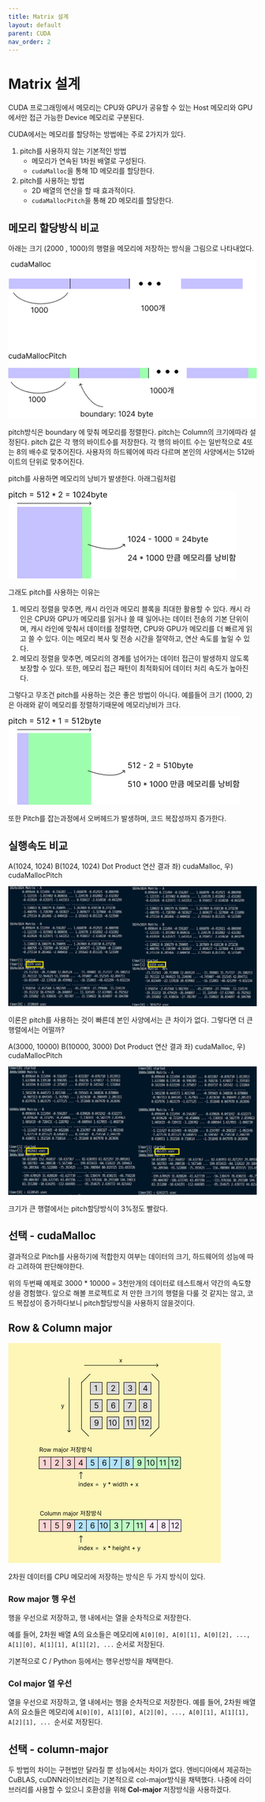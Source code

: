 ```yaml
---
title: Matrix 설계
layout: default
parent: CUDA
nav_order: 2
---
```

# Matrix 설계

CUDA 프로그래밍에서 메모리는 CPU와 GPU가 공유할 수 있는 Host 메모리와 GPU에서만 접근 가능한 Device 메모리로 구분된다.

CUDA에서는 메모리를 할당하는 방법에는 주로 2가지가 있다.

1. pitch를 사용하지 않는 기본적인 방법
   * 메모리가 연속된 1차원 배열로 구성된다. 
   * `cudaMalloc`을 통해 1D 메모리를 할당한다.
2. pitch를 사용하는 방법
   * 2D 배열의 연산을 할 때 효과적이다.
   * `cudaMallocPitch`을 통해 2D 메모리를 할당한다.



## 메모리 할당방식 비교

아래는 크기 (2000 , 1000)의 행렬을 메모리에 저장하는 방식을 그림으로 나타내었다.

![](../../assets/images/cuda/CUDA_메모리비교.PNG)

pitch방식은 boundary 에 맞춰 메모리를 정렬한다.  pitch는 Column의 크기에따라 설정된다. pitch 값은 각 행의 바이트수를 저장한다. 각 행의 바이트 수는 일반적으로 4또는 8의 배수로 맞추어진다. 사용자의 하드웨어에 따라 다르며 본인의 사양에서는 512바이트의 단위로 맞추어진다.



pitch를 사용하면 메모리의 낭비가 발생한다. 아래그림처럼

![](../../assets/images/cuda/cuda_pitch1.PNG)

그래도 pitch를 사용하는 이유는

1. 메모리 정렬을 맞추면, 캐시 라인과 메모리 블록을 최대한 활용할 수 있다. 캐시 라인은 CPU와 GPU가 메모리를 읽거나 쓸 때 일어나는 데이터 전송의 기본 단위이며, 캐시 라인에 맞춰서 데이터를 정렬하면, CPU와 GPU가 메모리를 더 빠르게 읽고 쓸 수 있다. 이는 메모리 복사 및 전송 시간을 절약하고, 연산 속도를 높일 수 있다.
2.  메모리 정렬을 맞추면, 메모리의 경계를 넘어가는 데이터 접근이 발생하지 않도록 보장할 수 있다. 또한, 메모리 접근 패턴이 최적화되어 데이터 처리 속도가 높아진다.



그렇다고 무조건 pitch를 사용하는 것은 좋은 방법이 아니다. 예를들어 크기 (1000, 2)은 아래와 같이 메모리를 정렬하기때문에 메모리낭비가 크다. 

![](../../assets/images/cuda/cuda_pitch2.PNG)



또한 Pitch를 잡는과정에서 오버헤드가 발생하며, 코드 복잡성까지 증가한다. 



## 실행속도 비교

A(1024, 1024) B(1024, 1024) Dot Product 연산 결과   좌) cudaMalloc, 우) cudaMallocPitch

![](../../assets/images/cuda/cuda_speed_1.PNG)

이론은 pitch를 사용하는 것이 빠른데 본인 사양에서는 큰 차이가 없다. 그렇다면 더 큰 행렬에서는 어떨까?



A(3000, 10000) B(10000, 3000) Dot Product 연산 결과   좌) cudaMalloc, 우) cudaMallocPitch

![](../../assets/images/cuda/cuda_speed_2.PNG)

크기가 큰 행렬에서는 pitch할당방식이 3%정도 빨랐다.



## 선택 - cudaMalloc

결과적으로 Pitch를 사용하기에 적합한지 여부는 데이터의 크기, 하드웨어의 성능에 따라 고려하여 판단해야한다.

위의 두번째 예제로 3000 * 10000 = 3천만개의 데이터로 테스트해서 약간의 속도향상을 경험했다. 앞으로 해볼 프로젝트로 저 만한 크기의 행렬을 다룰 것 같지는 않고, 코드 복잡성이 증가하다보니 pitch할당방식을 사용하지 않을것이다.





## Row & Column major

![](../../assets/images/cuda/row-col.PNG)

2차원 데이터를 CPU 메모리에 저장하는 방식은 두 가지 방식이 있다.



### Row major 행 우선

행을 우선으로 저장하고, 행 내에서는 열을 순차적으로 저장한다.

예를 들어, 2차원 배열 A의 요소들은 메모리에 `A[0][0], A[0][1], A[0][2], ..., A[1][0], A[1][1], A[1][2], ...` 순서로 저장된다.

기본적으로 C / Python 등에서는 행우선방식을 채택한다.



### Col major 열 우선

열을 우선으로 저장하고, 열 내에서는 행을 순차적으로 저장한다. 예를 들어, 2차원 배열 A의 요소들은 메모리에 `A[0][0], A[1][0], A[2][0], ..., A[0][1], A[1][1], A[2][1], ... `순서로 저장된다.





## 선택 - column-major

두 방법의 차이는 구현법만 달라질 뿐 성능에서는 차이가 없다. 엔비디아에서 제공하는 CuBLAS, cuDNN라이브러리는 기본적으로 col-major방식을 채택했다. 나중에 라이브러리를 사용할 수 있으니 호환성을 위해 **Col-major** 저장방식을 사용하겠다.